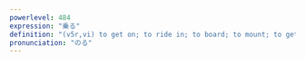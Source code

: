 ```yaml
---
powerlevel: 484
expression: "乗る"
definition: "(v5r,vi) to get on; to ride in; to board; to mount; to get up on; to spread (paints); to be taken in; to share in; to join; to feel like doing; to be mentioned in; to be in harmony with; (P)"
pronunciation: "のる"
---
```

